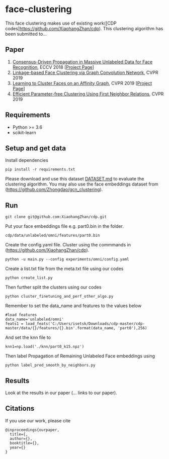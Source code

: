 # face-clustering

This face clustering makes use of existing work([CDP codes]https://github.com/XiaohangZhan/cdp). This clustering algorithm has been submitted to...

## Paper
1. [Consensus-Driven Propagation in Massive Unlabeled Data for Face Recognition](http://openaccess.thecvf.com/content_ECCV_2018/papers/Xiaohang_Zhan_Consensus-Driven_Propagation_in_ECCV_2018_paper.pdf), ECCV 2018 [[Project Page](http://mmlab.ie.cuhk.edu.hk/projects/CDP/)]
2. [Linkage-based Face Clustering via Graph Convolution Network](https://arxiv.org/abs/1903.11306), CVPR 2019
3. [Learning to Cluster Faces on an Affinity Graph](https://arxiv.org/abs/1904.02749), CVPR 2019 [[Project Page](http://yanglei.me/project/ltc)]
4. [Efficient Parameter-free Clustering Using First Neighbor Relations](http://openaccess.thecvf.com/content_CVPR_2019/papers/Sarfraz_Efficient_Parameter-Free_Clustering_Using_First_Neighbor_Relations_CVPR_2019_paper.pdf), CVPR 2019

## Requirements
* Python >= 3.6
* scikit-learn

## Setup and get data

Install dependencies
```
pip install -r requirements.txt
```
Please download and use this dataset [DATASET.md](https://github.com/yl-1993/learn-to-cluster/blob/master/DATASET.md) to evaluate the clustering algorithm. 
You may also use the face embeddings dataset from (https://github.com/Zhongdao/gcn_clustering).

## Run
```
git clone git@github.com:XiaohangZhan/cdp.git
```
Put your face embeddings file e.g. part0.bin in the folder.
```
cdp/data/unlabeled/omni/features/part0.bin
```
Create the config.yaml file.
Cluster using the commmands in (https://github.com/XiaohangZhan/cdp).
```
python -u main.py --config experiments/omni/config.yaml
```
Create a list.txt file from the meta.txt file using our codes
```
python create_list.py
```
Then further split the clusters using our codes
```
python cluster_finetuning_and_perf_other_algo.py
```
Remember to set the data_name and features to the values below 
```
#load features
data_name='unlabeled/omni'
feats1 = load_feats('C:/Users/isetsk/Downloads/cdp-master/cdp-master/data/{}/features/{}.bin'.format(data_name, 'part0'),256)
```
And set the knn file to 
```
knn1=np.load('./knn/part0_k15.npz')
```
Then label Propagation of Remaining Unlabeled Face embeddings using
```
python label_pred_smooth_by_neighbors.py
```

## Results
Look at the results in our paper (... links to our paper).

## Citations
If you use our work, please cite
```
@inproceedings{ourpaper,
  title={,
  author={},
  booktitle={},
  year={}
}
```
